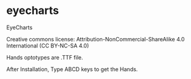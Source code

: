 # eyecharts
EyeCharts

Creative commons license:
Attribution-NonCommercial-ShareAlike 4.0 International (CC BY-NC-SA 4.0)

Hands optotypes are .TTF file.

After Installation, Type ABCD keys to get the Hands.
